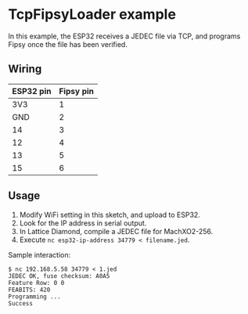 # TcpFipsyLoader example

In this example, the ESP32 receives a JEDEC file via TCP, and programs Fipsy once the file has been verified.

## Wiring

ESP32 pin | Fipsy pin
----------|----------
3V3       | 1
GND       | 2
14        | 3
12        | 4
13        | 5
15        | 6

## Usage

1. Modify WiFi setting in this sketch, and upload to ESP32.
2. Look for the IP address in serial output.
3. In Lattice Diamond, compile a JEDEC file for MachXO2-256.
4. Execute `nc esp32-ip-address 34779 < filename.jed`.

Sample interaction:

```shell
$ nc 192.168.5.58 34779 < 1.jed
JEDEC OK, fuse checksum: A0A5
Feature Row: 0 0
FEABITS: 420
Programming ...
Success
```
